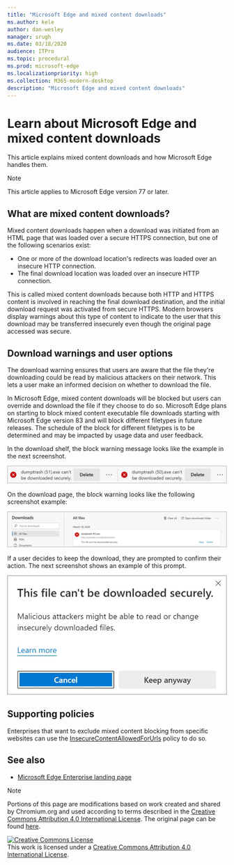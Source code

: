 ```yaml
---
title: "Microsoft Edge and mixed content downloads"
ms.author: kele
author: dan-wesley
manager: srugh
ms.date: 03/18/2020
audience: ITPro
ms.topic: procedural
ms.prod: microsoft-edge
ms.localizationpriority: high
ms.collection: M365-modern-desktop
description: "Microsoft Edge and mixed content downloads"
---
```


# Learn about Microsoft Edge and mixed content downloads

This article explains mixed content downloads and how Microsoft Edge handles them.

>[!NOTE]
>This article applies to Microsoft Edge version 77 or later.

## What are mixed content downloads?

Mixed content downloads happen when a download was initiated from an HTML page that was loaded over a secure HTTPS connection, but one of the following scenarios exist:

- One or more of the download location's redirects was loaded over an insecure HTTP connection.
- The final download location was loaded over an insecure HTTP connection.

This is called mixed content downloads because both HTTP and HTTPS content is involved in reaching the final download destination, and the initial download request was activated from secure HTTPS. Modern browsers display warnings about this type of content to indicate to the user that this download may be transferred insecurely even though the original page accessed was secure.

## Download warnings and user options

The download warning ensures that users are aware that the file they're downloading could be read by malicious attackers on their network. This lets a user make an informed decision on whether to download the file.

In Microsoft Edge, mixed content downloads will be blocked but users can override and download the file if they choose to do so. Microsoft Edge plans on starting to block mixed content executable file downloads starting with Microsoft Edge version 83 and will block different filetypes in future releases. The schedule of the block for different filetypes is to be determined and may be impacted by usage data and user feedback.

In the download shelf, the block warning message looks like the example in the next screenshot.

 ![Mixed content warning in download tray](./media/edge-learnmore-mixed-content-download/edge-mixed-content-download-tray-warning.png)

On the download page, the block warning looks like the following screenshot example:

 ![Mixed content override prompt](./media/edge-learnmore-mixed-content-download/edge-mixed-content-download-page-warning.png)

If a user decides to keep the download, they are prompted to confirm their action. The next screenshot shows an example of this prompt.

 ![Choose Internet Explorer mode](./media/edge-learnmore-mixed-content-download/edge-mixed-content-download-override.png)

## Supporting policies

Enterprises that want to exclude mixed content blocking from specific websites can use the [InsecureContentAllowedForUrls](https://docs.microsoft.com/deployedge/microsoft-edge-policies#insecurecontentallowedforurls) policy to do so.

## See also

- [Microsoft Edge Enterprise landing page](https://aka.ms/EdgeEnterprise)

> [!NOTE]
> Portions of this page are modifications based on work created and shared by Chromium.org and used according to terms 
  described in the [Creative Commons Attribution 4.0 International License](http://creativecommons.org/licenses/by/4.0/). The original page can be found [here](https://developers.google.com/web/fundamentals/security/prevent-mixed-content/what-is-mixed-content).
  
<a rel="license" href="http://creativecommons.org/licenses/by/4.0/"><img alt="Creative Commons License" style="border-width:0" src="https://i.creativecommons.org/l/by/4.0/88x31.png" /></a><br />This work is licensed under a <a rel="license" href="http://creativecommons.org/licenses/by/4.0/">Creative Commons Attribution 4.0 International License</a>.